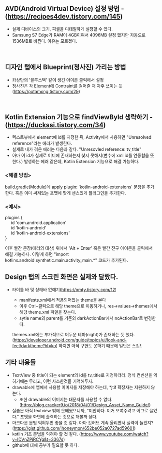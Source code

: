 ## AVD(Android Virtual Device) 설정 방법 - (https://recipes4dev.tistory.com/145)
- 실제 디바이스의 크기, 픽셀을 디테일하게 설정할 수 있다.
- Samsung S7 Edge가 RAM이 4GB이여서 4096MB 설정 했지만 자동으로 1536MB로 바뀐다. 이유는 모르겠다.
<br>

## 디자인 탭에서 Blueprint(청사진) 가리는 방법
- 좌상단의 '블루스택' 같이 생긴 아이콘 클릭해서 설정
- 청사진은 각 Element에 Contraint를 걸어줄 때 자주 쓰이는 듯 (https://potamong.tistory.com/29)
<br>

## Kotlin Extension 기능으로 findViewById 생략하기 - (https://duckssi.tistory.com/34)
- 텍스트뷰에서 element에 id를 지정한 뒤, Activity에서 사용하면 "Unresolved reference"라는 에러가 발생한다.
- 실제로 내가 겪은 에러는 다음과 같다. "Unresovled reference: tv_title"
- 아마 이 id가 실제로 어디에 존재하는지 찾지 못해서(변수에 xml id를 연동함을 뜻한다.) 발생하는 에러 같은데, Kotlin Extension 기능으로 해결 가능하다.

### <해결 방법>
build.gradle(Module)에 apply plugin: 'kotlin-android-extensions' 문장을 추가한다.
혹은 이미 써져있는 포맷에 맞게 센스있게 플러그인을 추가한다.

### <예시>
plugins {<br>
&nbsp;&nbsp;&nbsp;&nbsp; id 'com.android.application'<br>
&nbsp;&nbsp;&nbsp;&nbsp; id 'kotlin-android'<br>
&nbsp;&nbsp;&nbsp;&nbsp; id 'kotlin-android-extensions'<br>
}

이후 빨간 문장(에러의 대상) 위에서 'Alt + Enter' 혹은 빨간 전구 아이콘을 클릭해서 해결 가능하다.
이렇게 하면 "import kotlinx.android.synthetic.main.activity_main.*" 코드가 추가된다.
<br>

## Design 탭의 스크린 화면은 실제와 달랐다.
- 타이틀 바 및 상태바 없애기(https://omty.tistory.com/12)
  - manifests.xml에서 적용되어있는 theme을 본다
  - 이후 Ctrl+클릭으로 해당 theme으로 이동하거나, res->values->themes에서 해당 theme.xml 파일을 찾는다.
  - sytle name의 parent를 기존의 darkActionBar에서 noActionBar로 변경한다.
  
  themes.xml에는 부가적으로 어두운 테마(night)가 존재하는 듯 했다.(https://developer.android.com/guide/topics/ui/look-and-feel/darktheme?hl=ko)
  하지만 아직 구현도 못하기 때문에 일단은 스킵!.

## 기타 내용들
- TextView 중 title이 되는 element의 id를 tv_title로 지정하더라. 정식 컨벤션을 익히기에는 무리고, 이런 사소한것들 기억해두자.
- drawable에 앱에서 사용할 이미지를 저장해야 하는데, \*jtif 확장자는 지원하지 않는다.
  - 또한 drawable의 이미지는 대문자를 사용할 수 없다.(https://blog.cracker9.io/2018/04/01/Design_Asset_Name_Guide/)
- 실습은 아직 textview 밖에 못배웠으니까, "미안하다. 이거 보여주려고 어그로 끌었다." 포맷을 화면에 출력하는 것으로 해볼까 싶다.
- 마크다운 문법 익혀두면 좋을 것 같다. 아마 깃허브 계속 올리면서 실력이 늘겠지? (https://gist.github.com/ihoneymon/652be052a0727ad59601)
- kotlin 기초 문법을 익혀야 할 것 같다. (https://www.youtube.com/watch?v=IDVnZPjRCYg&t=3367s)
- github에 대해 공부가 필요할 듯 하다.
